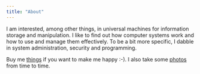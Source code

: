 ```yaml
---
title: "About"
---
```


I am interested, among other things, in universal machines for information storage and manipulation. I like to find out how computer systems work and how to use and manage them effectively. To be a bit more specific, I dabble in system administration, security and programming.

Buy me [things](https://amzn.com/w/23WE353M6O53S) if you want to make me happy :-). I also take some [photos](https://www.flickr.com/photos/jozrei) from time to time.
